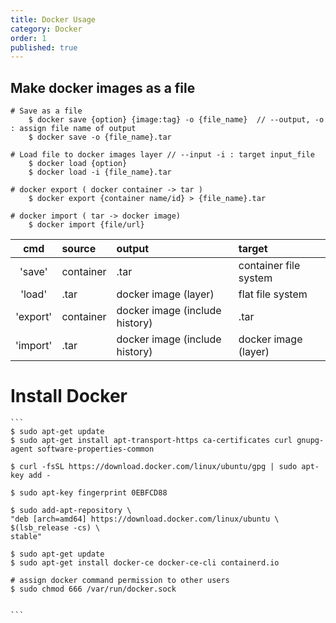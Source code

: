 ```yaml
---
title: Docker Usage
category: Docker
order: 1
published: true
---
```


## Make docker images as a file

```
# Save as a file
    $ docker save {option} {image:tag} -o {file_name}  // --output, -o : assign file name of output
    $ docker save -o {file_name}.tar

# Load file to docker images layer // --input -i : target input_file
    $ docker load {option}
    $ docker load -i {file_name}.tar

# docker export ( docker container -> tar )
    $ docker export {container name/id} > {file_name}.tar

# docker import ( tar -> docker image)
    $ docker import {file/url}
```

|cmd|source|output|target|
|:---:|:---|:---|:---|
|'save'| container |.tar | container file system | 
|'load' |.tar| docker image (layer)| flat file system |
|'export'| container | docker image (include history) |.tar |
|'import' |.tar| docker image (include history) |docker image (layer) |


# Install Docker 
    ```
    $ sudo apt-get update
    $ sudo apt-get install apt-transport-https ca-certificates curl gnupg-agent software-properties-common
    
    $ curl -fsSL https://download.docker.com/linux/ubuntu/gpg | sudo apt-key add -
    
    $ sudo apt-key fingerprint 0EBFCD88
    
    $ sudo add-apt-repository \
    "deb [arch=amd64] https://download.docker.com/linux/ubuntu \
    $(lsb_release -cs) \
    stable"
    
    $ sudo apt-get update
    $ sudo apt-get install docker-ce docker-ce-cli containerd.io
    
    # assign docker command permission to other users 
    $ sudo chmod 666 /var/run/docker.sock


    ```
